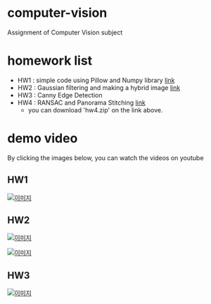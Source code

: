 # computer-vision
Assignment of Computer Vision subject

# homework list
- HW1 : simple code using Pillow and Numpy library [link](https://www.cs.ubc.ca/~lsigal/425_2020W1/Assignment0.html)
- HW2 : Gaussian filtering and making a hybrid image [link](https://www.cs.ubc.ca/~lsigal/425_2020W1/Assignment1.html)
- HW3 : Canny Edge Detection
- HW4 : RANSAC and Panorama Stitching [link](https://www.cs.ubc.ca/~lsigal/425_2022W2/Assignment4.html)
    - you can download 'hw4.zip' on the link above.

# demo video
By clicking the images below, you can watch the videos on youtube
## HW1
[![이미지](https://img.youtube.com/vi/T4otBHY5dj4/0.jpg)](https://www.youtube.com/watch?v=T4otBHY5dj4)

## HW2
[![이미지](https://img.youtube.com/vi/Yhq3bP3hrxc/0.jpg)](https://www.youtube.com/watch?v=Yhq3bP3hrxc)

[![이미지](https://img.youtube.com/vi/rxlcFEMWYvY/0.jpg)](https://www.youtube.com/watch?v=rxlcFEMWYvY)

## HW3
[![이미지](https://img.youtube.com/vi/fqWTkU3cj54/0.jpg)](https://www.youtube.com/watch?v=fqWTkU3cj54)
